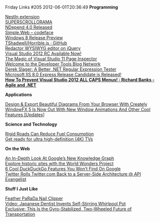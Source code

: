 Friday Links #205
2012-06-01T20:36:49
**Programming**

[NestIn extension](http://visualstudiogallery.msdn.microsoft.com/9d6ef0ce-2bef-4a82-9a84-7718caa5bb45)   
[SUPERSCROLLORAMA](http://johnpolacek.github.com/superscrollorama/)   
[NDepend 4.0 Released](http://geekswithblogs.net/tonyt/archive/2012/05/27/149749.aspx)   
[Simple.Web – codeface](http://blog.markrendle.net/2012/06/01/simple-web/)   
[Windows 8 Release Preview](http://windows.microsoft.com/en-US/windows-8/release-preview?SignedIn=1)   
[TShadwell/Horrible.js · GitHub](https://github.com/TShadwell/Horrible.js)   
[Redactor WYSIWYG editor on jQuery](http://redactorjs.com/)   
[Visual Studio 2012 RC Available Now!](http://blogs.msdn.com/b/visualstudio/archive/2012/05/31/visual-studio-2012-rc-available-now.aspx)   
[The Magic of Visual Studio 11 Page Inspector](http://www.dotnetcurry.com/ShowArticle.aspx?ID=812)   
[Welcome to the Developer Tools Blog Network](http://blogs.msdn.com/b/visualstudio/archive/2012/05/30/welcome-to-the-developer-tools-blog-network.aspx)   
[Derek Slager: A Better .NET Regular Expression Tester](http://derekslager.com/blog/posts/2007/09/a-better-dotnet-regular-expression-tester.ashx)   
[Microsoft IIS 8.0 Express Release Candidate is Released!](http://blogs.msdn.com/b/robert_mcmurray/archive/2012/05/31/microsoft-iis-8-0-express-release-candidate-is-released.aspx)   
[**How To Prevent Visual Studio 2012 ALL CAPS Menus! : Richard Banks - Agile and .NET**](http://www.richard-banks.org/2012/06/how-to-prevent-visual-studio-2012-all.html)

**Applications**

[Design & Export Beautiful Diagrams From Your Browser With Creately](http://www.makeuseof.com/tag/design-export-beautiful-diagrams-from-your-browser-with-creately/)   
[WindowFX 5 Is Now Out With New Window Animations And Other Cool Features [Updates]](http://www.makeuseof.com/tag/windowfx-5-is-now-out-with-new-window-animations-and-other-cool-features-updates/)

**Science and Technology**

[Rigid Roads Can Reduce Fuel Consumption](http://www.wired.com/autopia/2012/05/rigid-roads-can-reduce-fuel-consumption/)   
[Get ready for ultra high-definition (4K) TVs](http://news.consumerreports.org/electronics/2012/05/get-ready-for-ultra-high-definition-4k-tvs.html?EXTKEY=I72RSE0)

**On the Web**

[An In-Depth Look At Google’s New Knowledge Graph](http://www.makeuseof.com/tag/an-in-depth-look-at-googles-new-knowledge-graph/)   
[Explore historic sites with the World Wonders Project](http://googleblog.blogspot.com/2012/05/explore-historic-sites-with-world.html)   
[6 Cool DuckDuckGo Features You Won’t Find On Google](http://www.makeuseof.com/tag/6-really-cool-things-you-can-do-with-duckduckgo/)   
[Twitter Rolls Twitter.com Back to a Server-Side Architecture @ API Evangelist](http://www.apievangelist.com/2012/05/29/twitter-rolls-twitter.com-back-to-a-server-side-architecture/index.php)

**Stuff I Just Like**

[Feather PaRaDa Nail Clipper](http://www.kk.org/cooltools/archives/006214.php)   
[Video: Japanese Dentist Invents Self-Stirring Whirlpool Pot](http://www.popsci.com/technology/article/2012-05/japanese-dentist-invents-self-stirring-whirlpool-pot)   
[Exclusive: This Is the Gyro-Stabilized, Two-Wheeled Future of Transportation](http://www.wired.com/autopia/2012/05/lit-motors-c1/)

